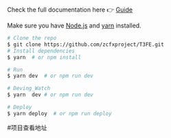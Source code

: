 Check the full documentation here :point_right: [Guide](https://vuepress.docschina.org/)

Make sure you have [Node.js](https://nodejs.org) and [yarn](https://yarnpkg.com) installed.

```bash
# Clone the repo
$ git clone https://github.com/zcfxproject/T3FE.git
# Install dependencies
$ yarn  # or npm install

# Run
$ yarn dev  # or npm run dev

# Deving_Watch
$ yarn  dev # or npm run dev

# Deploy
$ yarn deploy  # or npm run deploy
```
#项目查看地址
